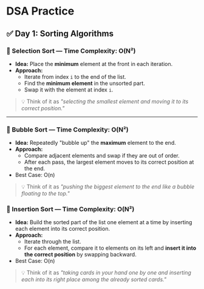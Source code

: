 # DSA Practice

## ✅ Day 1: Sorting Algorithms

### 🔹 Selection Sort — Time Complexity: O(N²)

- **Idea:** Place the **minimum** element at the front in each iteration.
- **Approach:**
  - Iterate from index `i` to the end of the list.
  - Find the **minimum element** in the unsorted part.
  - Swap it with the element at index `i`.

> 💡 Think of it as *"selecting the smallest element and moving it to its correct position."*

---

### 🔹 Bubble Sort — Time Complexity: O(N²)

- **Idea:** Repeatedly "bubble up" the **maximum** element to the end.
- **Approach:**
  - Compare adjacent elements and swap if they are out of order.
  - After each pass, the largest element moves to its correct position at the end.
- Best Case: O(n)  

> 💡 Think of it as *"pushing the biggest element to the end like a bubble floating to the top."*

### 🔹 Insertion Sort — Time Complexity: O(N²)

- **Idea:** Build the sorted part of the list one element at a time by inserting each element into its correct position.
- **Approach:**
  - Iterate through the list.
  - For each element, compare it to elements on its left and **insert it into the correct position** by swapping backward.
- Best Case: O(n)
  
> 💡 Think of it as *"taking cards in your hand one by one and inserting each into its right place among the already sorted cards."*
